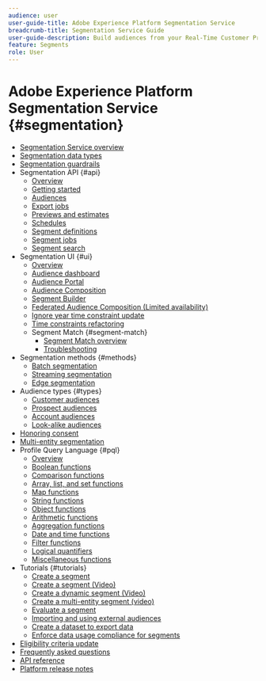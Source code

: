 ```yaml
---
audience: user
user-guide-title: Adobe Experience Platform Segmentation Service
breadcrumb-title: Segmentation Service Guide
user-guide-description: Build audiences from your Real-Time Customer Profile data using Adobe Experience Platform generated segment definitions or external sources.
feature: Segments
role: User
---
```


# Adobe Experience Platform Segmentation Service {#segmentation}

- [Segmentation Service overview](home.md)
- [Segmentation data types](data-types.md)
- [Segmentation guardrails](https://experienceleague.adobe.com/docs/experience-platform/profile/guardrails.html#segmentation-guardrails)
- Segmentation API {#api}
    - [Overview](api/overview.md)
    - [Getting started](api/getting-started.md)
    - [Audiences](api/audiences.md)
    - [Export jobs](api/export-jobs.md)
    - [Previews and estimates](api/previews-and-estimates.md)
    - [Schedules](api/schedules.md)
    - [Segment definitions](api/segment-definitions.md)
    - [Segment jobs](api/segment-jobs.md)
    - [Segment search](api/segment-search.md)
- Segmentation UI {#ui}
    - [Overview](ui/overview.md)
    - [Audience dashboard](ui/audience-dashboard.md)
    - [Audience Portal](ui/audience-portal.md)
    - [Audience Composition](ui/audience-composition.md)
    - [Segment Builder](ui/segment-builder.md)
    - [Federated Audience Composition (Limited availability)](https://experienceleague.adobe.com/en/docs/federated-audience-composition/using/home)
    - [Ignore year time constraint update](ui/ignore-year.md)
    - [Time constraints refactoring](ui/segment-refactoring.md)
    - Segment Match {#segment-match}
      - [Segment Match overview](ui/segment-match/overview.md) 
      - [Troubleshooting](ui/segment-match/troubleshooting.md)
- Segmentation methods {#methods}
  - [Batch segmentation](methods/batch-segmentation.md)
  - [Streaming segmentation](methods/streaming-segmentation.md)
  - [Edge segmentation](methods/edge-segmentation.md)
- Audience types {#types}
  - [Customer audiences](types/customer-audiences.md)
  - [Prospect audiences](types/prospect-audiences.md)
  - [Account audiences](types/account-audiences.md)
  - [Look-alike audiences](types/lookalike-audiences.md)
- [Honoring consent](consents.md)
- [Multi-entity segmentation](multi-entity-segmentation.md)
- Profile Query Language {#pql}
  - [Overview](pql/overview.md)
  - [Boolean functions](pql/boolean-functions.md)
  - [Comparison functions](pql/comparison-functions.md)
  - [Array, list, and set functions](pql/array-functions.md)
  - [Map functions](pql/map-functions.md)
  - [String functions](pql/string-functions.md)
  - [Object functions](pql/object-functions.md)
  - [Arithmetic functions](pql/arithmetic-functions.md)
  - [Aggregation functions](pql/aggregation-functions.md)
  - [Date and time functions](pql/datetime-functions.md)
  - [Filter functions](pql/filter-functions.md)
  - [Logical quantifiers](pql/logical-quantifiers.md)
  - [Miscellaneous functions](pql/misc-functions.md)
- Tutorials {#tutorials}
  - [Create a segment](tutorials/create-a-segment.md)
  - [Create a segment (Video)](video/create-segment.md)
  - [Create a dynamic segment (Video)](video/create-a-dynamic-segment.md)
  - [Create a multi-entity segment (video)](video/create-multi-entity-segments.md)
  - [Evaluate a segment](tutorials/evaluate-a-segment.md)
  - [Importing and using external audiences](tutorials/using-external-audiences.md)
  - [Create a dataset to export data](tutorials/create-dataset-export-segment.md)
  - [Enforce data usage compliance for segments](tutorials/governance.md)
- [Eligibility criteria update](./eligibility-criteria-update.md)
- [Frequently asked questions](./faq.md)
- [API reference](https://www.adobe.io/experience-platform-apis/references/segmentation/)
- [Platform release notes](https://experienceleague.adobe.com/en/docs/experience-platform/release-notes/latest)